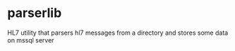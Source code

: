 # parserlib
HL7 utility that parsers hl7 messages from a directory and stores some data on mssql server
